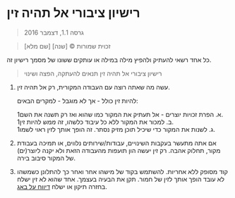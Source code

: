 # רישיון ציבורי אל תהיה זין

> גרסה 1.1, דצמבר 2016

> זכוית שמורות © [שנה] [שם מלא]

כל אחד רשאי להעתיק ולהפיץ מילה במילה או עותקים ששונו של מסמך רישיון זה. 

> רישיון ציבורי אל תהיה זין תנאים להעתקה, הפצה ושינוי

 1. עשה מה שאתה רוצה עם העבודה המקורית, רק אל תהיה זין.
    
    להיות זין כולל - אך לא מוגבל - למקרים הבאים:
    
    1א. הפרת זכויות יוצרים - אל תעתיק את המקור כמו שהוא ואז רק תשנה את השם.  
    1ב. למכור את המקור ללא כל עיבוד כלשהו, זה _ממש_ להיות זין.  
    1ג. לשנות את המקור כדי שיכיל תוכן מזיק נסתר. זה הופך אותך לזין ראוי לשמו.

 2. אם אתה מתעשר בעקבות השינויים, עבודות/שירותים נלווים, או תמיכה בעבודת מקור, תחלוק אהבה.
רק זין יעשה הון תועפות מהעבודה הזאת ולא יקנה ליוצר(ים) של המקור סיבוב בירה.

 3. קוד מסופק ללא אחריות. להשתמש בקוד של מישהו אחר ואחר כך להתלונן כשמשהו לא עובד הופך אותך לזין של חמור. תקן את הבעיה בעצמך. אחד שהוא לא זין ישלח בחזרה תיקון או ישלח [דיווח על באג](https://www.chiark.greenend.org.uk/%7Esgtatham/bugs.html).
